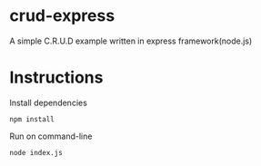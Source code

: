 # crud-express
A simple C.R.U.D example written in express framework(node.js)

# Instructions
Install dependencies
```
npm install
```
Run on command-line
```
node index.js
```

